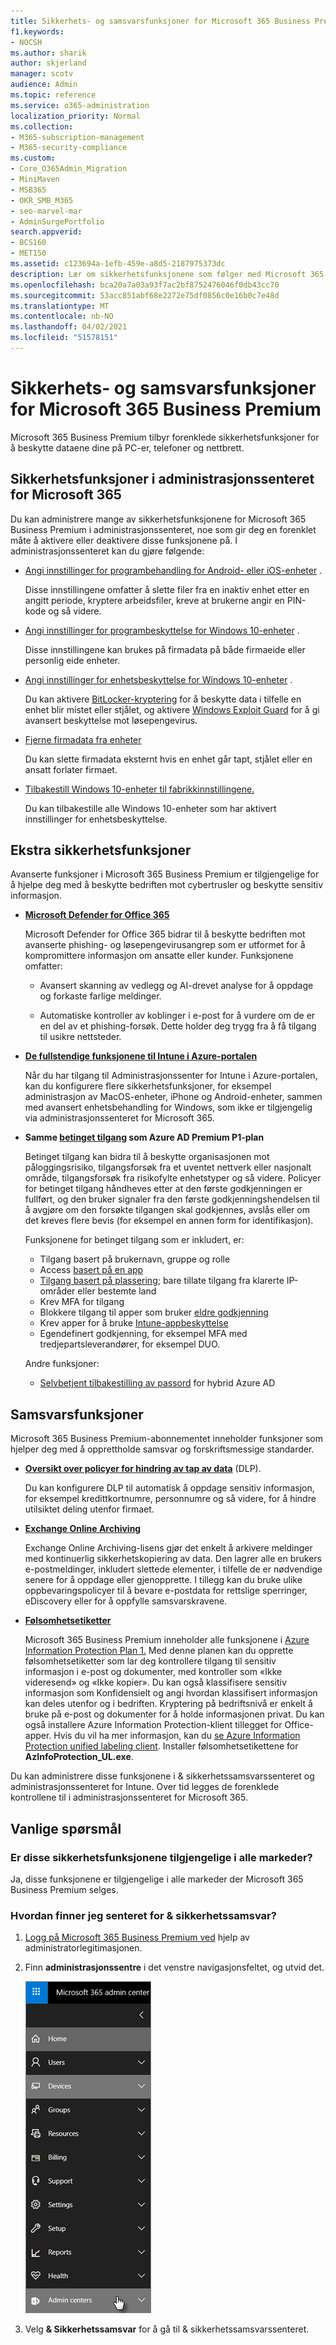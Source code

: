 ```yaml
---
title: Sikkerhets- og samsvarsfunksjoner for Microsoft 365 Business Premium
f1.keywords:
- NOCSH
ms.author: sharik
author: skjerland
manager: scotv
audience: Admin
ms.topic: reference
ms.service: o365-administration
localization_priority: Normal
ms.collection:
- M365-subscription-management
- M365-security-compliance
ms.custom:
- Core_O365Admin_Migration
- MiniMaven
- MSB365
- OKR_SMB_M365
- seo-marvel-mar
- AdminSurgePortfolio
search.appverid:
- BCS160
- MET150
ms.assetid: c123694a-1efb-459e-a8d5-2187975373dc
description: Lær om sikkerhetsfunksjonene som følger med Microsoft 365 Business Premium for å beskytte dataene dine på PC-er, telefoner og nettbrett.
ms.openlocfilehash: bca20a7a03a93f7ac2bf8752476046f0db43cc70
ms.sourcegitcommit: 53acc851abf68e2272e75df0856c0e16b0c7e48d
ms.translationtype: MT
ms.contentlocale: nb-NO
ms.lasthandoff: 04/02/2021
ms.locfileid: "51578151"
---
```

# <a name="microsoft-365-business-premium-security-and-compliance-features"></a>Sikkerhets- og samsvarsfunksjoner for Microsoft 365 Business Premium

Microsoft 365 Business Premium tilbyr forenklede sikkerhetsfunksjoner for å beskytte dataene dine på PC-er, telefoner og nettbrett.
    
## <a name="microsoft-365-admin-center-security-features"></a>Sikkerhetsfunksjoner i administrasjonssenteret for Microsoft 365

Du kan administrere mange av sikkerhetsfunksjonene for Microsoft 365 Business Premium i administrasjonssenteret, noe som gir deg en forenklet måte å aktivere eller deaktivere disse funksjonene på. I administrasjonssenteret kan du gjøre følgende:
  
- [Angi innstillinger for programbehandling for Android- eller iOS-enheter](app-protection-settings-for-android-and-ios.md) . 
    
    Disse innstillingene omfatter å slette filer fra en inaktiv enhet etter en angitt periode, kryptere arbeidsfiler, kreve at brukerne angir en PIN-kode og så videre.
    
- [Angi innstillinger for programbeskyttelse for Windows 10-enheter](protection-settings-for-windows-10-devices.md) . 
    
    Disse innstillingene kan brukes på firmadata på både firmaeide eller personlig eide enheter.
    
- [Angi innstillinger for enhetsbeskyttelse for Windows 10-enheter](protection-settings-for-windows-10-pcs.md) . 
    
    Du kan aktivere [BitLocker-kryptering](/windows/security/information-protection/bitlocker/bitlocker-frequently-asked-questions) for å beskytte data i tilfelle en enhet blir mistet eller stjålet, og aktivere [Windows Exploit Guard](/windows/security/threat-protection/microsoft-defender-atp/enable-exploit-protection) for å gi avansert beskyttelse mot løsepengevirus. 
    
- [Fjerne firmadata fra enheter](remove-company-data.md)
    
    Du kan slette firmadata eksternt hvis en enhet går tapt, stjålet eller en ansatt forlater firmaet.
    
- [Tilbakestill Windows 10-enheter til fabrikkinnstillingene.](reset-devices-to-factory-settings.md) 
    
    Du kan tilbakestille alle Windows 10-enheter som har aktivert innstillinger for enhetsbeskyttelse.
    
## <a name="additional-security-features"></a>Ekstra sikkerhetsfunksjoner 

Avanserte funksjoner i Microsoft 365 Business Premium er tilgjengelige for å hjelpe deg med å beskytte bedriften mot cybertrusler og beskytte sensitiv informasjon.
  
- **[Microsoft Defender for Office 365](../security/office-365-security/defender-for-office-365.md)**
    
    Microsoft Defender for Office 365 bidrar til å beskytte bedriften mot avanserte phishing- og løsepengevirusangrep som er utformet for å kompromittere informasjon om ansatte eller kunder. Funksjonene omfatter:
    
  - Avansert skanning av vedlegg og AI-drevet analyse for å oppdage og forkaste farlige meldinger.
    
  - Automatiske kontroller av koblinger i e-post for å vurdere om de er en del av et phishing-forsøk. Dette holder deg trygg fra å få tilgang til usikre nettsteder.

- **[De fullstendige funksjonene til Intune i Azure-portalen](/mem/intune/fundamentals/what-is-intune)**
    
    Når du har tilgang til Administrasjonssenter for Intune i Azure-portalen, kan du konfigurere flere sikkerhetsfunksjoner, for eksempel administrasjon av MacOS-enheter, iPhone og Android-enheter, sammen med avansert enhetsbehandling for Windows, som ikke er tilgjengelig via administrasjonssenteret for Microsoft 365.
- **Samme [betinget tilgang](/azure/active-directory/conditional-access/overview) som Azure AD Premium P1-plan**


    Betinget tilgang kan bidra til å beskytte organisasjonen mot påloggingsrisiko, tilgangsforsøk fra et uventet nettverk eller nasjonalt område, tilgangsforsøk fra risikofylte enhetstyper og så videre. Policyer for betinget tilgang håndheves etter at den første godkjenningen er fullført, og den bruker signaler fra den første godkjenningshendelsen til å avgjøre om den forsøkte tilgangen skal godkjennes, avslås eller om det kreves flere bevis (for eksempel en annen form for identifikasjon).

    Funksjonene for betinget tilgang som er inkludert, er:

    - Tilgang basert på brukernavn, gruppe og rolle
    - Access [basert på en app](/azure/active-directory/conditional-access/app-based-conditional-access) 
    - [Tilgang basert på plassering](/azure/active-directory/authentication/howto-registration-mfa-sspr-combined#conditional-access-policies-for-combined-registration);  bare tillate tilgang fra klarerte IP-områder eller bestemte land 
    - Krev MFA for tilgang
    - Blokkere tilgang til apper som bruker [eldre godkjenning](/azure/active-directory/conditional-access/block-legacy-authentication)
    - Krev apper for å bruke [Intune-appbeskyttelse](/azure/active-directory/conditional-access/app-protection-based-conditional-access)
    - Egendefinert godkjenning, for eksempel MFA med tredjepartsleverandører, for eksempel DUO.
   
    Andre funksjoner:
    - [Selvbetjent tilbakestilling av passord](/azure/active-directory/authentication/concept-sspr-customization) for hybrid Azure AD
    
## <a name="compliance-features"></a>Samsvarsfunksjoner

Microsoft 365 Business Premium-abonnementet inneholder funksjoner som hjelper deg med å opprettholde samsvar og forskriftsmessige standarder.

- **[Oversikt over policyer for hindring av tap av data](../compliance/data-loss-prevention-policies.md)** (DLP). 
    
    Du kan konfigurere DLP til automatisk å oppdage sensitiv informasjon, for eksempel kredittkortnumre, personnumre og så videre, for å hindre utilsiktet deling utenfor firmaet.
    
- **[Exchange Online Archiving](https://products.office.com/exchange/microsoft-exchange-online-archiving-email)**
    
    Exchange Online Archiving-lisens gjør det enkelt å arkivere meldinger med kontinuerlig sikkerhetskopiering av data. Den lagrer alle en brukers e-postmeldinger, inkludert slettede elementer, i tilfelle de er nødvendige senere for å oppdage eller gjenopprette. I tillegg kan du bruke ulike oppbevaringspolicyer til å bevare e-postdata for rettslige sperringer, eDiscovery eller for å oppfylle samsvarskravene.
    
- **[Følsomhetsetiketter](../compliance/sensitivity-labels.md)**

   Microsoft 365 Business Premium inneholder alle funksjonene i [Azure Information Protection Plan 1.](https://go.microsoft.com/fwlink/p/?linkid=871407) Med denne planen kan  du opprette følsomhetsetiketter som lar deg kontrollere tilgang til sensitiv informasjon i e-post og dokumenter, med kontroller som «Ikke videresend» og «Ikke kopier». Du kan også klassifisere sensitiv informasjon som Konfidensielt og angi hvordan klassifisert informasjon kan deles utenfor og i bedriften. Kryptering på bedriftsnivå er enkelt å bruke på e-post og dokumenter for å holde informasjonen privat. Du kan også installere Azure Information Protection-klient tillegget for Office-apper. Hvis du vil ha mer informasjon, kan du [se Azure Information Protection unified labeling client](/azure/information-protection/rms-client/unifiedlabelingclient-version-release-history). Installer følsomhetsetikettene for **AzInfoProtection_UL.exe**.

Du kan administrere disse funksjonene i &amp; sikkerhetssamsvarssenteret og administrasjonssenteret for Intune. Over tid legges de forenklede kontrollene til i administrasjonssenteret for Microsoft 365.
  
    
## <a name="faq"></a>Vanlige spørsmål

 ### <a name="are-these-security-features-available-in-all-markets"></a>Er disse sikkerhetsfunksjonene tilgjengelige i alle markeder?
  
Ja, disse funksjonene er tilgjengelige i alle markeder der Microsoft 365 Business Premium selges.
  
### <a name="how-do-i-find-the-security-amp-compliance-center"></a>Hvordan finner jeg senteret for &amp; sikkerhetssamsvar?
  
1. [Logg på Microsoft 365 Business Premium ved](https://portal.microsoft.com/) hjelp av administratorlegitimasjonen. 
    
2. Finn **administrasjonssentre** i det venstre navigasjonsfeltet, og utvid det. 
    
    ![Velg Administrasjonssentre i det venstre navigasjonsfeltet i administrasjonssenteret for Microsoft 365.](../media/fa4484f8-c637-45fd-a7bd-bdb3abfd6c03.png)
  
3. Velg **&amp; Sikkerhetssamsvar** for å gå til &amp; sikkerhetssamsvarssenteret.
